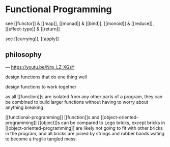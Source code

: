 # Functional Programming

see [[functor]] & [[map]], [[monad]] & [[bind]], [[monoid]] & [[reduce]], [[effect-type]] & [[return]]

see [[currying]], [[apply]]

## philosophy

&mdash; <https://youtu.be/Nrp_LZ-XGsY>

design functions that do one thing well

design functions to work together

as all [[function]]s are isolated from any other parts of a program, they can be combined to build larger functions without having to worry about anything breaking

[[functional-programming]] [[function]]s and [[object-oriented-programming]] [[object]]s can be compared to Lego bricks, except bricks in [[object-oriented-programming]] are likely not going to fit with other bricks in the program, and all bricks are joined by strings and rubber bands wating to become a fragile tangled mess.
